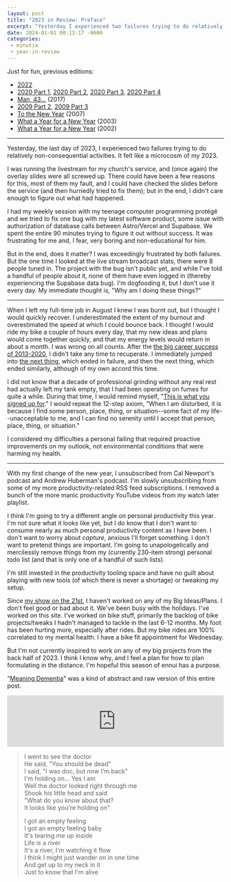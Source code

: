 ```yaml
---
layout: post
title: "2023 in Review: Preface"
excerpt: "Yesterday I experienced two failures trying to do relatively non-consequential activities. It felt like a microcosm of my 2023."
date: 2024-01-01 00:13:17 -0600
categories:
 - minutia
 - year-in-review
---
```


Just for fun, previous editions:

- [2022](/2023/01/22/2022-in-review/ "2022 in Review")
- [2020 Part 1](/2020/12/24/2020-year-in-review-part-1/ "2020 Year in Review Part 1"), [2020 Part 2](/2020/12/26/2020-year-in-review-part-2/ "2020 Year in Review Part 2"), [2020 Part 3](/2021/01/02/2020-year-in-review-part-3/ "2020 Year in Review Part 3"), [2020 Part 4](/2021/02/13/2020-year-in-review-part-4/ "2020 Year in Review Part 4")
- [Man, 43...](/2018/01/01/man/ "Man, 43...") (2017)
- [2009 Part 2](/2009/12/30/2009-fives-part-2-fails/ "2009 Fives Part 2: Fails"), [2009 Part 3](/2009/12/31/2009-fives-part-3-wins/ "2009 Fives, Part 3: Wins")
- [To the New Year](/2007/12/31/to-the-new-year/) (2007)
- [What a Year for a New Year](/2003/12/31/what-a-year-for-a-new-year/) (2003)
- [What a Year for a New Year](/2003/01/01/what-a-year-for-a-new-year/) (2002)

---

Yesterday, the last day of 2023, I experienced two failures trying to do relatively non-consequential activities. It felt like a microcosm of my 2023.

I was running the livestream for my church's service, and (once again) the overlay slides were all screwed up. There could have been a few reasons for this, most of them my fault, and I could have checked the slides before the service (and then hurriedly tried to fix them); but in the end, I didn't care enough to figure out what had happened.

I had my weekly session with my teenage computer programming protégé and we tried to fix one bug with my latest software product, some issue with authorization of database calls between Astro/Vercel and Supabase. We spent the entire 90 minutes trying to figure it out without success. It was frustrating for me and, I fear, very boring and non-educational for him.

But in the end, does it matter? I was exceedingly frustrated by both failures. But the one time I looked at the live stream broadcast stats, there were 8 people tuned in. The project with the bug isn't public yet, and while I've told a handful of people about it, none of them have even logged in (thereby experiencing the Supabase data bug). I'm dogfooding it, but I don't use it every day. My immediate thought is, "Why am I doing these things?"

---

When I left my full-time job in August I knew I was burnt out, but I thought I would quickly recover. I underestimated the extent of my burnout and overestimated the speed at which I could bounce back. I thought I would ride my bike a couple of hours every day, that my new ideas and plans would come together quickly, and that my energy levels would return in about a month. I was wrong on all counts. After the [the big career success of 2013-2020](/2020/12/24/2020-year-in-review-part-1/ "It was also the most difficult working experience of my career."), I didn't take any time to recuperate. I immediately jumped into [the next thing](/2021/01/02/2020-year-in-review-part-3/ "The Job"), which ended in failure, and then the next thing, which ended similarly, although of my own accord this time.

I did not know that a decade of professional grinding without any real rest had actually left my tank empty, that I had been operating on fumes for quite a while. During that time, I would remind myself, "[This is what you signed up for](/2020/12/24/2020-year-in-review-part-1/)." I would repeat the 12-step axiom, "When I am disturbed, it is because I find some person, place, thing, or situation--some fact of my life--unacceptable to me, and I can find no serenity until I accept that person, place, thing, or situation."

I considered my difficulties a personal failing that required proactive improvements on my outlook, not environmental conditions that were harming my health.

---

With my first change of the new year, I unsubscribed from Cal Newport's podcast and Andrew Huberman's podcast. I'm slowly unsubscribing from some of my more productivity-related RSS feed subscriptions. I removed a bunch of the more manic productivity YouTube videos from my watch later playlist.

I think I'm going to try a different angle on personal productivity this year. I'm not sure what it looks like yet, but I do know that I don't want to consume nearly as much personal productivity content as I have been. I don't want to worry about *capture*, anxious I'll forget something. I don't want to pretend things are important. I'm going to unapologetically and mercilessly remove things from my (currently 230-item strong) personal todo list (and that is only one of a handful of such lists).

I'm still invested in the productivity tooling space and have no guilt about playing with new tools (of which there is never a shortage) or tweaking my setup.

Since [my show on the 21st](https://hallucinunciation.daniel.industries/ "The Hallucinunciation"), I haven't worked on any of my Big Ideas/Plans. I don't feel good or bad about it. We've been busy with the holidays. I've worked on this site. I've worked on bike stuff, primarily the backlog of bike projects/tweaks I hadn't managed to tackle in the last 6-12 months. My foot has been hurting more, especially after rides. But my bike rides are 100% correlated to my mental health. I have a bike fit appointment for Wednesday.

But I'm not currently inspired to work on any of my big projects from the back half of 2023. I think I know why, and I feel a plan for how to plan formulating in the distance. I'm hopeful this season of ennui has a purpose.

"[Meaning Dementia](/2023/12/12/meaning-dementia/ "Life feels like it is spinning away into the distance, carried by a newer, more physically capable, and less haggard generation")" was a kind of abstract and raw version of this entire post.

<iframe style="border: 0; width: 100%; height: 120px;" src="https://bandcamp.com/EmbeddedPlayer/album=2524164844/size=large/bgcol=ffffff/linkcol=0687f5/tracklist=false/artwork=small/track=2358946771/transparent=true/" seamless><a href="https://chuckprophet.bandcamp.com/album/live-in-paris">Live in Paris by Chuck Prophet &amp; The Mission Express</a></iframe>

> I went to see the doctor  
> He said, "You should be dead"  
> I said, "I was doc, but now I'm back"  
> I'm holding on... Yes I am  
> Well the doctor looked right through me  
> Shook his little head and said  
> "What do you know about that?  
> It looks like you're holding on"
>
> I got an empty feeling  
> I got an empty feeling baby  
> It's tearing me up inside  
> Life is a river  
> It's a river, I'm watching it flow  
> I think I might just wander on in one time  
> And get up to my neck in it  
> Just to know that I'm alive
